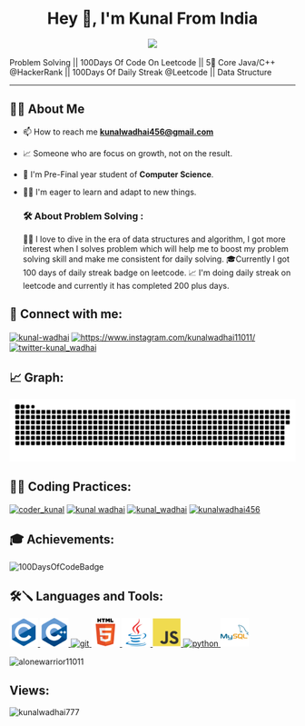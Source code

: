 <h1 align="center">Hey 👋, I'm Kunal From India</h1>

<p align="center">
  <a href="https://github.com/DenverCoder1/readme-typing-svg"><img src="https://readme-typing-svg.herokuapp.com?lines=Computer+Science+Student;A+Passionate+For+Software+Engineering&center=true&width=500&height=50"></a>
</p>
<!--
<h3 align="center">Passionate for Software Development Engineer.</h3>
<h4> -->
  Problem Solving || 100Days Of Code On Leetcode || 5🌟 Core Java/C++ @HackerRank || 100Days Of Daily Streak @Leetcode || Data Structure 
</h4>
<hr>

<h2>🙋‍♂️ About Me</h2> 

- 📫 How to reach me **kunalwadhai456@gmail.com**
- 📈 Someone who are focus on growth, not on the result.
- 📕 I'm Pre-Final year student of **Computer Science**.
- 👨‍💻 I'm eager to learn and adapt to new things.

  ### 🛠️ About Problem Solving : 
  🧑‍💻 I love to dive in the era of data structures and algorithm, I got more interest when I solves problem which
  will help me to boost my problem solving skill and make me consistent for daily solving.
  🎓Currently I got 100 days of daily streak badge on leetcode.
  📈 I'm doing daily streak on leetcode and currently it has completed 200 plus days.

## 🔗 Connect with me:

<p align="left">
<a href="https://linkedin.com/in/kunal-wadhai" target="blank"><img align="center" src="https://raw.githubusercontent.com/rahuldkjain/github-profile-readme-generator/master/src/images/icons/Social/linked-in-alt.svg" alt="kunal-wadhai" height="40" width="40" /></a>
<a href="https://www.instagram.com/kunalwadhai11011/" target="blank"><img align="center" src="https://raw.githubusercontent.com/rahuldkjain/github-profile-readme-generator/master/src/images/icons/Social/instagram.svg" alt="https://www.instagram.com/kunalwadhai11011/" height="40" width="40" /></a>
  <a href="https://twitter.com/AloneWarrior27" target="blank"><img align="center" src="https://cdn.iconscout.com/icon/free/png-256/free-twitter-9420781-7651211.png" alt="twitter-kunal_wadhai" height="40" width="40" /></a>
</p>


## 📈 Graph:
<p align="center">
   <img src="https://github.com/killshotxd/svgIcons/blob/main/github-contribution-grid-snake.svg" alt="snake">
</p>

<p>
  
  ## 👨‍💻 Coding Practices:
  
<a href="https://www.codechef.com/users/coder_kunal" target="blank"><img align="center" src="https://cdn.jsdelivr.net/npm/simple-icons@3.1.0/icons/codechef.svg" alt="coder_kunal" height="50" width="50" /></a>
<a href="https://www.hackerrank.com/kunal wadhai" target="blank"><img align="center" src="https://raw.githubusercontent.com/rahuldkjain/github-profile-readme-generator/master/src/images/icons/Social/hackerrank.svg" alt="kunal wadhai" height="50" width="50" /></a>
<a href="https://www.leetcode.com/kunal_wadhai" target="blank"><img align="center" src="https://raw.githubusercontent.com/rahuldkjain/github-profile-readme-generator/master/src/images/icons/Social/leet-code.svg" alt="kunal_wadhai" height="50" width="50" /></a>
<a href="https://auth.geeksforgeeks.org/user/kunalwadhai456" target="blank"><img align="center" src="https://raw.githubusercontent.com/rahuldkjain/github-profile-readme-generator/master/src/images/icons/Social/geeks-for-geeks.svg" alt="kunalwadhai456" height="30" width="40" /></a>
</p>
<p>
  
  ## 🎓 Achievements:
  <img align="center" src="https://assets.leetcode.com/static_assets/marketing/2023-100.gif" alt="100DaysOfCodeBadge" title="100DaysOfDailyStreakBadge" width="150px" height="150px">
</p>
<!-- ---------------------------------------- ---------------------------------------------------------------------------------------------------------------------------------------------------------------- -->

## 🛠️🪛 Languages and Tools:
<p align="left"> <a href="https://www.cprogramming.com/" target="_blank" rel="noreferrer"> <img src="https://raw.githubusercontent.com/devicons/devicon/master/icons/c/c-original.svg" alt="c" width="50" height="50"/> </a> 
<a href="https://www.w3schools.com/cpp/" target="_blank" rel="noreferrer"> <img src="https://raw.githubusercontent.com/devicons/devicon/master/icons/cplusplus/cplusplus-original.svg" alt="cplusplus" width="50" height="50"/> </a> <a href="https://git-scm.com/" target="_blank" rel="noreferrer"> <img src="https://www.vectorlogo.zone/logos/git-scm/git-scm-icon.svg" alt="git" width="50" height="50"/> </a> 
<a href="https://www.w3.org/html/" target="_blank" rel="noreferrer"> <img src="https://raw.githubusercontent.com/devicons/devicon/master/icons/html5/html5-original-wordmark.svg" alt="html5" width="50" height="50"/> </a> <a href="https://www.java.com" target="_blank" rel="noreferrer"> <img src="https://raw.githubusercontent.com/devicons/devicon/master/icons/java/java-original.svg" alt="java" width="50" height="50"/> </a> 
<a href="https://developer.mozilla.org/en-US/docs/Web/JavaScript" target="_blank" rel="noreferrer"> <img src="https://raw.githubusercontent.com/devicons/devicon/master/icons/javascript/javascript-original.svg" alt="javascript" width="50" height="50"/> </a>
  <a href="#"> <img alt="python" height="50" width="50" src="https://img.icons8.com/color/96/000000/python--v1.png"/> </a>
  <a href="https://www.mysql.com/" target="_blank" rel="noreferrer"> <img src="https://raw.githubusercontent.com/devicons/devicon/master/icons/mysql/mysql-original-wordmark.svg" alt="mysql" width="50" height="50"/> </a> </p>
<!-- ---------------------------------------- ---------------------------------------------------------------------------------------------------------------------------------------------------------------- -->
<p><img align="center" src="https://github-readme-stats.vercel.app/api/top-langs?username=alonewarrior11011&show_icons=true&locale=en&layout=compact" alt="alonewarrior11011" /></p>
<h2>Views:</h2>
<p align="left"> <img src="https://komarev.com/ghpvc/?username=kunalwadhai777&label=Profile%20views&color=0e75b6&style=flat" alt="kunalwadhai777" /> </p>
